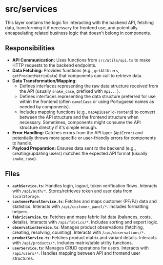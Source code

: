 # src/services

This layer contains the logic for interacting with the backend API, fetching data, transforming it if necessary for frontend use, and potentially encapsulating related business logic that doesn't belong in components.

## Responsibilities

*   **API Communication:** Uses functions from `src/utils/api.ts` to make HTTP requests to the backend endpoints.
*   **Data Fetching:** Provides functions (e.g., `getAllUsers`, `getProductMatrixData`) that components can call to retrieve data.
*   **Data Transformation/Mapping:**
    *   Defines interfaces representing the raw data structure received from the API (usually `snake_case`, prefixed with `Api...`).
    *   Defines interfaces representing the data structure preferred for use within the frontend (often `camelCase` or using Portuguese names as needed by components).
    *   Includes mapping functions (e.g., `mapApiUserToFrontend`) to convert between the API structure and the frontend structure when necessary. Sometimes, components might consume the API structure directly if it's simple enough.
*   **Error Handling:** Catches errors from the API layer (`ApiError`) and potentially throws more specific or user-friendly errors for components to handle.
*   **Payload Preparation:** Ensures data sent *to* the backend (e.g., creating/updating users) matches the expected API format (usually `snake_case`).

## Files

*   **`authService.ts`**: Handles login, logout, token verification flows. Interacts with `/api/auth/*`. Stores/retrieves token and user data from `localStorage`.
*   **`customerPanelService.ts`**: Fetches and maps customer (PF/PJ) data and statistics. Interacts with `/api/customer_panel/*`. Includes formatting helpers.
*   **`fabricService.ts`**: Fetches and maps fabric list data (balances, costs, details). Interacts with `/api/fabrics/*`. Includes sorting and export logic.
*   **`observationService.ts`**: Manages product observations (fetching, creating, resolving, counting). Interacts with `/api/observations/*`.
*   **`productService.ts`**: Fetches product matrix and variant details. Interacts with `/api/products/*`. Includes matrix/table utility functions.
*   **`userService.ts`**: Manages CRUD operations for users. Interacts with `/api/users/*`. Handles mapping between API and frontend user structures.